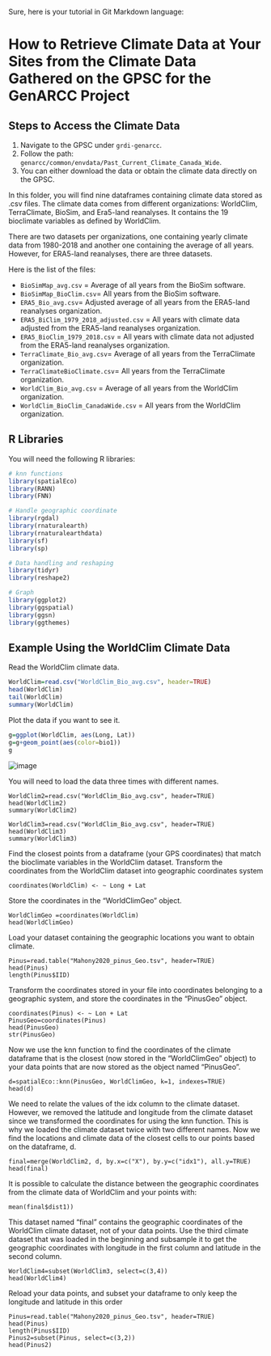 Sure, here is your tutorial in Git Markdown language:

# How to Retrieve Climate Data at Your Sites from the Climate Data Gathered on the GPSC for the GenARCC Project

## Steps to Access the Climate Data

1. Navigate to the GPSC under `grdi-genarcc`.
2. Follow the path: `genarcc/common/envdata/Past_Current_Climate_Canada_Wide`.
3. You can either download the data or obtain the climate data directly on the GPSC.

In this folder, you will find nine dataframes containing climate data stored as .csv files. The climate data comes from different organizations: WorldClim, TerraClimate, BioSim, and Era5-land reanalyses. It contains the 19 bioclimate variables as defined by WorldClim. 

There are two datasets per organizations, one containing yearly climate data from 1980-2018 and another one containing the average of all years. However, for ERA5-land reanalyses, there are three datasets. 

Here is the list of the files:

- `BioSimMap_avg.csv` = Average of all years from the BioSim software.
- `BioSimMap_BioClim.csv`= All years from the BioSim software.
- `ERA5_Bio_avg.csv`= Adjusted average of all years from the ERA5-land reanalyses organization.
- `ERA5_BiClim_1979_2018_adjusted.csv` = All years with climate data adjusted from the ERA5-land reanalyses organization.
- `ERA5_BioClim_1979_2018.csv` = All years with climate data not adjusted from the ERA5-land reanalyses organization.
- `TerraClimate_Bio_avg.csv`= Average of all years from the TerraClimate organization.
- `TerraClimateBioClimate.csv`= All years from the TerraClimate organization.
- `WorldClim_Bio_avg.csv` = Average of all years from the WorldClim organization.
- `WorldClim_BioClim_CanadaWide.csv` = All years from the WorldClim organization.

## R Libraries

You will need the following R libraries:

```R
# knn functions
library(spatialEco)
library(RANN)
library(FNN)

# Handle geographic coordinate
library(rgdal)
library(rnaturalearth)
library(rnaturalearthdata)
library(sf)
library(sp)

# Data handling and reshaping
library(tidyr)
library(reshape2)

# Graph
library(ggplot2)
library(ggspatial)
library(ggsn)
library(ggthemes)
```

## Example Using the WorldClim Climate Data

Read the WorldClim climate data.

```R
WorldClim=read.csv("WorldClim_Bio_avg.csv", header=TRUE)
head(WorldClim)
tail(WorldClim)
summary(WorldClim)
```
Plot the data if you want to see it.

```R
g=ggplot(WorldClim, aes(Long, Lat))
g=g+geom_point(aes(color=bio1))
g
```
![image](https://github.com/GRDI-GenARCC/tutorials-and-workshops/assets/33424749/4421fcf9-0f36-4102-b9cb-d652493065e7)

You will need to load the data three times with different names.
```
WorldClim2=read.csv("WorldClim_Bio_avg.csv", header=TRUE)
head(WorldClim2)
summary(WorldClim2)

WorldClim3=read.csv("WorldClim_Bio_avg.csv", header=TRUE)
head(WorldClim3)
summary(WorldClim3)
```
Find the closest points from a dataframe (your GPS coordinates) that match the bioclimate variables in the WorldClim dataset.
Transform the coordinates from the WorldClim dataset into geographic coordinates system
```
coordinates(WorldClim) <- ~ Long + Lat
```
Store the coordinates in the “WorldClimGeo” object.
```
WorldClimGeo =coordinates(WorldClim)
head(WorldClimGeo)
```
Load your dataset containing the geographic locations you want to obtain climate.

```
Pinus=read.table("Mahony2020_pinus_Geo.tsv", header=TRUE)
head(Pinus)
length(Pinus$IID)
```
Transform the coordinates stored in your file into coordinates belonging to a geographic system, and store the coordinates in the “PinusGeo” object.

```
coordinates(Pinus) <- ~ Lon + Lat
PinusGeo=coordinates(Pinus)
head(PinusGeo)
str(PinusGeo)
```
Now we use the knn function to find the coordinates of the climate dataframe that is the closest (now stored in the “WorldClimGeo” object) to your data points that are now stored as the object named “PinusGeo”.

```
d=spatialEco::knn(PinusGeo, WorldClimGeo, k=1, indexes=TRUE)
head(d)
```
We need to relate the values of the idx column to the climate dataset. However, we removed the latitude and longitude from the climate dataset since we transformed the coordinates for using the knn function. This is why we loaded the climate dataset twice with two different names.
Now we find the locations and climate data of the closest cells to our points based on the dataframe, d.
```
final=merge(WorldClim2, d, by.x=c("X"), by.y=c("idx1"), all.y=TRUE)
head(final)
```
It is possible to calculate the distance between the geographic coordinates from the climate data of WorldClim and your points with:
```
mean(final$dist1))
```
This dataset named “final” contains the geographic coordinates of the WorldClim climate dataset, not of your data points.
Use the third climate dataset that was loaded in the beginning and subsample it to get the geographic coordinates with longitude in the first column and latitude in the second column.

```
WorldClim4=subset(WorldClim3, select=c(3,4))
head(WorldClim4)
```
Reload your data points, and subset your dataframe to only keep the longitude and latitude in this order
```
Pinus=read.table("Mahony2020_pinus_Geo.tsv", header=TRUE)
head(Pinus)
length(Pinus$IID)
Pinus2=subset(Pinus, select=c(3,2))
head(Pinus2)
```
